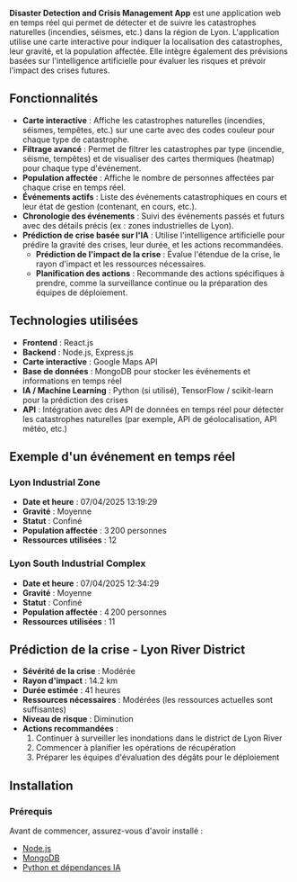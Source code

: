 **Disaster Detection and Crisis Management App** est une application web en temps réel qui permet de détecter et de suivre les catastrophes naturelles (incendies, séismes, etc.) dans la région de Lyon. L'application utilise une carte interactive pour indiquer la localisation des catastrophes, leur gravité, et la population affectée. Elle intègre également des prévisions basées sur l'intelligence artificielle pour évaluer les risques et prévoir l'impact des crises futures.

## Fonctionnalités

- **Carte interactive** : Affiche les catastrophes naturelles (incendies, séismes, tempêtes, etc.) sur une carte avec des codes couleur pour chaque type de catastrophe.
- **Filtrage avancé** : Permet de filtrer les catastrophes par type (incendie, séisme, tempêtes) et de visualiser des cartes thermiques (heatmap) pour chaque type d'événement.
- **Population affectée** : Affiche le nombre de personnes affectées par chaque crise en temps réel.
- **Événements actifs** : Liste des événements catastrophiques en cours et leur état de gestion (contenant, en cours, etc.).
- **Chronologie des événements** : Suivi des événements passés et futurs avec des détails précis (ex : zones industrielles de Lyon).
- **Prédiction de crise basée sur l'IA** : Utilise l'intelligence artificielle pour prédire la gravité des crises, leur durée, et les actions recommandées.
  - **Prédiction de l'impact de la crise** : Évalue l'étendue de la crise, le rayon d'impact et les ressources nécessaires.
  - **Planification des actions** : Recommande des actions spécifiques à prendre, comme la surveillance continue ou la préparation des équipes de déploiement.

## Technologies utilisées

- **Frontend** : React.js
- **Backend** : Node.js, Express.js
- **Carte interactive** : Google Maps API
- **Base de données** : MongoDB pour stocker les événements et informations en temps réel
- **IA / Machine Learning** : Python (si utilisé), TensorFlow / scikit-learn pour la prédiction des crises
- **API** : Intégration avec des API de données en temps réel pour détecter les catastrophes naturelles (par exemple, API de géolocalisation, API météo, etc.)

## Exemple d'un événement en temps réel

### Lyon Industrial Zone
- **Date et heure** : 07/04/2025 13:19:29
- **Gravité** : Moyenne
- **Statut** : Confiné
- **Population affectée** : 3 200 personnes
- **Ressources utilisées** : 12

### Lyon South Industrial Complex
- **Date et heure** : 07/04/2025 12:34:29
- **Gravité** : Moyenne
- **Statut** : Confiné
- **Population affectée** : 4 200 personnes
- **Ressources utilisées** : 11

## Prédiction de la crise - Lyon River District

- **Sévérité de la crise** : Modérée
- **Rayon d'impact** : 14.2 km
- **Durée estimée** : 41 heures
- **Ressources nécessaires** : Modérées (les ressources actuelles sont suffisantes)
- **Niveau de risque** : Diminution
- **Actions recommandées** :
  1. Continuer à surveiller les inondations dans le district de Lyon River
  2. Commencer à planifier les opérations de récupération
  3. Préparer les équipes d'évaluation des dégâts pour le déploiement

## Installation

### Prérequis

Avant de commencer, assurez-vous d'avoir installé :
- [Node.js](https://nodejs.org/)
- [MongoDB](https://www.mongodb.com/try/download/community)
- [Python et dépendances IA](https://www.python.org/downloads/)
